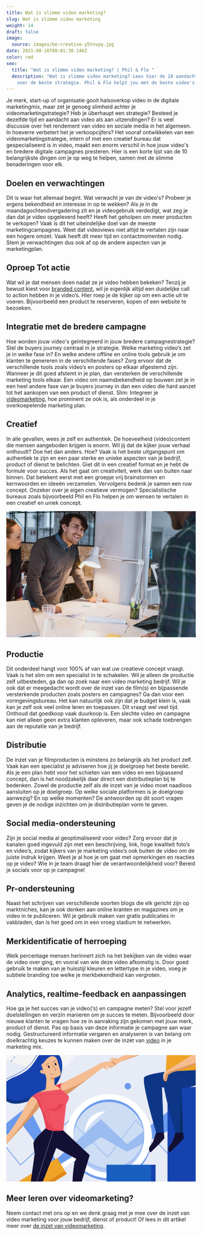 ```yaml
---
title: Wat is slimme video marketing?
slug: Wat is slimme video marketing
weight: 14
draft: false
image:
  source: images/be-creative-y5tnvpq.jpg
date: 2021-08-16T08:01:30.146Z
color: red
seo:
  title: "Wat is slimme video marketing? | Phil & Flo "
  description: "Wat is slimme video marketing? Lees hier de 10 aandachtspunten
    voor de beste strategie. Phil & Flo helpt jou met de beste video's. "
---
```

Je merk, start-up of organisatie gooit halsoverkop video in de digitale marketingmix, maar zet je genoeg slimheid achter je videomarketingstrategie? Heb je überhaupt een strategie? Besteed je dezelfde tijd en aandacht aan video als aan uitzendingen? Er is veel discussie over het rendement van video en sociale media in het algemeen. In hoeverre verbetert het je verkoopcijfers? Het vooraf ontwikkelen van een videomarketingstrategie, intern of met een creatief bureau dat gespecialiseerd is in video, maakt een enorm verschil in hoe jouw video's en bredere digitale campagnes presteren. Hier is een korte lijst van de 10 belangrijkste dingen om je op weg te helpen, samen met de slimme benaderingen voor elk.

## Doelen en verwachtingen

Dit is waar het allemaal begint. Wat verwacht je van de video's? Probeer je ergens bekendheid en interesse in op te wekken? Als je in de maandagochtendvergadering zit en je videogebruik verdedigt, wat zeg je dan dat je video opgeleverd heeft? Heeft het geholpen om meer producten te verkopen? Vaak is dit het uiteindelijke doel van de meeste marketingcampagnes. Weet dat videoviews niet altijd te vertalen zijn naar een hogere omzet. Vaak heeft dit meer tijd en contactmomenten nodig. Stem je verwachtingen dus ook af op de andere aspecten van je marketingplan.

## Oproep Tot actie

Wat wil je dat mensen doen nadat ze je video hebben bekeken? Tenzij je bewust kiest voor [branded content](https://www.philenflo.nl/blog/wat-is-branded-content/), wil je eigenlijk altijd een duidelijke call to action hebben in je video’s. Hier roep je de kijker op om een actie uit te voeren. Bijvoorbeeld een product te reserveren, kopen of een website te bezoeken.

## Integratie met de bredere campagne

Hoe worden jouw video's geïntegreerd in jouw bredere campagnestrategie? Stel de buyers journey centraal in je strategie. Welke marketing video’s zet je in welke fase in? En welke andere offline en online tools gebruik je om klanten te genereren in de verschillende fases? Zorg ervoor dat de verschillende tools zoals video’s en posters op elkaar afgestemd zijn. Wanneer je dit goed afstemt in je plan, dan versterken de verschillende marketing tools elkaar. Een video om naamsbekendheid op bouwen zet je in een heel andere fase van je buyers journey in dan een video die hard aanzet tot het aankopen van een product of dienst.
Slim: Integreer je [videomarketing](https://www.philenflo.nl/oplossingen/videomarketing/), hoe prominent ze ook is, als onderdeel in je overkoepelende marketing plan.

## Creatief

In alle gevallen, wees je zelf en authentiek. De hoeveelheid (video)content die mensen aangeboden krijgen is enorm. Wil jij dat de kijker jouw verhaal onthoudt? Doe het dan anders. Hoe? Vaak is het beste uitgangspunt om authentiek te zijn en een paar sterke en unieke aspecten van je bedrijf, product of dienst te belichten. Giet dit in een creatief format en je hebt de formule voor succes. Als het gaat om creativiteit, werk dan van buiten naar binnen. Dat betekent eerst met een groepje vrij brainstormen en kernwoorden en ideeën verzamelen. Vervolgens bedenk je samen een ruw concept. Onzeker over je eigen creatieve vermogen? Specialistische bureaus zoals bijvoorbeeld Phil en Flo helpen je om wensen te vertalen in een creatief en uniek concept.

![Creatieve video content](images/creatieve-video-marketing.jpg)

## Productie

Dit onderdeel hangt voor 100% af van wat uw creatieve concept vraagt. Vaak is het slim om een specialist in te schakelen. Wil je alleen de productie zelf uitbesteden, ga dan op zoek naar een video marketing bedrijf. Wil je ook dat er meegedacht wordt over de inzet van de film(s) en bijpassende versterkende producten zoals posters en campagnes? Ga dan voor een vormgevingsbureau. Het kan natuurlijk ook zijn dat je budget klein is, vaak kan je zelf ook veel online leren en toepassen. Dit vraagt wel veel tijd. Onthoud dat goedkoop vaak duurkoop is. Een slechte video en campagne kan niet alleen geen extra klanten opleveren, maar ook schade toebrengen aan de reputatie van je bedrijf.

## Distributie

De inzet van je filmproducten is minstens zo belangrijk als het product zelf. Vaak kan een specialist je adviseren hoe jij je doelgroep het beste bereikt. Als je een plan hebt voor het schieten van een video en een bijpassend concept, dan is het noodzakelijk daar direct een distributieplan bij te bedenken. Zowel de productie zelf als de inzet van je video moet naadloos aansluiten op je doelgroep. Op welke sociale platformen is je doelgroep aanwezig? En op welke momenten? De antwoorden op dit soort vragen geven je de nodige inzichten om je distributieplan vorm te geven.

## Social media-ondersteuning

Zijn je social media al geoptimaliseerd voor video? Zorg ervoor dat je kanalen goed ingevuld zijn met een beschrijving, link, hoge kwaliteit foto’s en video’s, zodat kijkers van je marketing video’s ook buiten de video om de juiste indruk krijgen. Weet je al hoe je om gaat met opmerkingen en reacties op je video? Wie in je team draagt hier de verantwoordelijkheid voor? Bereid je socials voor op je campagne!

## Pr-ondersteuning

Naast het schrijven van verschillende soorten blogs die elk gericht zijn op marktniches, kan je ook denken aan online kranten en magazines om je video in te publiceren. Wil je gebruik maken van gratis publicaties in vakbladen, dan is het goed om in een vroeg stadium te netwerken.

## Merkidentificatie of herroeping

Welk percentage mensen herinnert zich na het bekijken van de video waar de video over ging, en vooral van wie deze video afkomstig is. Door goed gebruik te maken van je huisstijl kleuren en lettertype in je video, voeg je subtiele branding toe welke je merkbekendheid kan vergroten.

## Analytics, realtime-feedback en aanpassingen

Hoe ga je het succes van je video(‘s) en campagne meten? Stel voor jezelf doelstellingen en verzin manieren om je succes te meten. Bijvoorbeeld door nieuwe klanten te vragen hoe ze in aanraking zijn gekomen met jouw merk, product of dienst. Pas op basis van deze informatie je campagne aan waar nodig. Gestructureerd informatie vergaren en analyseren is van belang om doelkrachtig keuzes te kunnen maken over de inzet van [video](https://www.philenflo.nl/oplossingen/video-laten-maken/) in je marketing mix.

![data gestuurde marketing](images/creatieve-marketing-blog.jpg)

## Meer leren over videomarketing?

Neem contact met ons op en we denk graag met je mee over de inzet van video marketing voor jouw bedrijf, dienst of product! Of lees in dit artikel meer over [de inzet van videomarketing](https://www.philenflo.nl/blog/videomarketing-hoe-zet-je-het-in/).